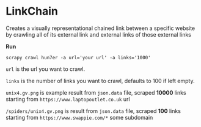 # LinkChain


Creates a visually representational chained link between a specific website by crawling all of its external link and external links of those external links

**Run**

`scrapy crawl hun7er -a url='your url' -a links='1000'`

`url` is the url you want to crawl.

`links` is the number of links you want to crawl, defaults to 100 if left empty.


`unix4.gv.png` is example result from `json.data` file, scraped **10000** links starting from `https://www.laptopoutlet.co.uk` url

`/spiders/unix4.gv.png` is result from `json.data` file, scraped **100** links starting from `https://www.swappie.com/*` some subdomain
